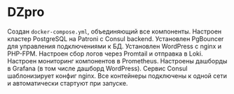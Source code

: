 # DZpro

Создан `docker-compose.yml`, объединяющий все компоненты.
Настроен кластер PostgreSQL на Patroni с Consul backend.
Установлен PgBouncer для управления подключениями к БД.
Установлен WordPress с nginx и PHP-FPM.
Настроен сбор логов через Promtail и отправка в Loki.
Настроен мониторинг компонентов в Prometheus.
Настроены дашборды в Grafana (в том числе дашборд WordPress).
Сервис Consul шаблонизирует конфиг nginx.
Все контейнеры подключены к одной сети и автоматически стартуют при запуске.